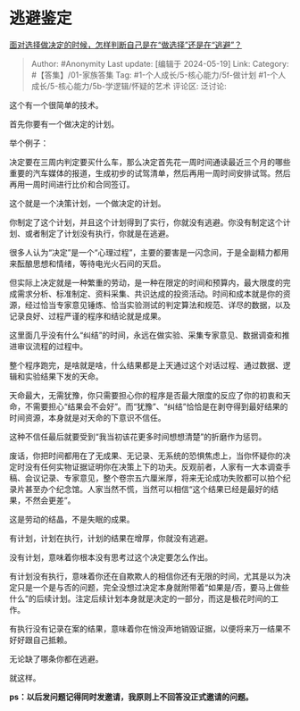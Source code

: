 # 逃避鉴定
[面对选择做决定的时候，怎样判断自己是在“做选择”还是在“逃避”？](https://www.zhihu.com/question/655812741/answer/3502549964)

> Author: #Anonymity
> Last update: [编辑于 2024-05-19]
> Link:
> Category: #【答集】/01-家族答集 
> Tag: #1-个人成长/5-核心能力/5f-做计划 #1-个人成长/5-核心能力/5b-学逻辑/怀疑的艺术 
> 评论区:
> 泛讨论:

这个有一个很简单的技术。

首先你要有一个做决定的计划。

举个例子：

决定要在三周内判定要买什么车，那么决定首先花一周时间通读最近三个月的哪些重要的汽车媒体的报道，生成初步的试驾清单，然后再用一周时间安排试驾。然后再用一周时间进行比价和合同签订。

这个就是一个决策计划，一个做决定的计划。

你制定了这个计划，并且这个计划得到了实行，你就没有逃避。你没有制定这个计划、或者制定了计划没有执行，你就是在逃避。

很多人认为“决定”是一个“心理过程”，主要的要害是一闪念间，于是全副精力都用来酝酿思想和情绪，等待电光火石间的天启。

但实际上决定就是一种繁重的劳动，是一种在限定的时间和预算内，最大限度的完成需求分析、标准制定、资料采集、共识达成的投资活动。时间和成本就是你的资源，经过恰当专家意见锤炼、恰当实验测试的判定算法和规范、详尽的数据，以及记录良好、过程严谨的程序和结论就是成果。

这里面几乎没有什么“纠结”的时间，永远在做实验、采集专家意见、数据调查和推进审议流程的过程中。

整个程序跑完，是啥就是啥，什么结果都是上天通过这个对话过程、通过数据、逻辑和实验结果下发的天命。

天命最大，无需犹豫，你只需要担心你的程序是否最大限度的反应了你的初衷和天命，不需要担心“结果会不会好”。而“犹豫”、“纠结”恰恰是在剥夺得到最好结果的时间资源，本身就是对天命的下意识不信任。

这种不信任最后就要受到“我当初该花更多时间想想清楚”的折磨作为惩罚。

废话，你把时间都用在了无成果、无记录、无系统的恐惧焦虑上，当你怀疑你的决定时没有任何实物证据证明你在决策上下的功夫。反观前者，人家有一大本调查手稿、会议记录、专家意见，整个卷宗五六厘米厚，将来无论成功失败都可以拍个纪录片甚至办个纪念馆。人家当然不慌，当然可以相信“这个结果已经是最好的结果，不然会更差”。

这是劳动的结晶，不是失眠的成果。

有计划，计划在执行，计划的结果在增厚，你就没有逃避。

没有计划，意味着你根本没有思考过这个决定要怎么作出。

有计划没有执行，意味着你还在自欺欺人的相信你还有无限的时间，尤其是以为决定只是一个是与否的问题，完全没想过决定本身就附带着“如果是/否，要马上做些什么”的后续计划。注定后续计划本身就是决定的一部分，而这是极花时间的工作。

有执行没有记录在案的结果，意味着你在悄没声地销毁证据，以便将来万一结果不好好跟自己抵赖。

无论缺了哪条你都在逃避。

就这样。

**ps：以后发问题记得同时发邀请，我原则上不回答没正式邀请的问题。**